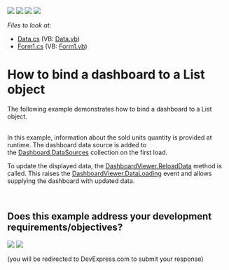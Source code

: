 <!-- default badges list -->
![](https://img.shields.io/endpoint?url=https://codecentral.devexpress.com/api/v1/VersionRange/128580835/17.1.3%2B)
[![](https://img.shields.io/badge/Open_in_DevExpress_Support_Center-FF7200?style=flat-square&logo=DevExpress&logoColor=white)](https://supportcenter.devexpress.com/ticket/details/E5171)
[![](https://img.shields.io/badge/📖_How_to_use_DevExpress_Examples-e9f6fc?style=flat-square)](https://docs.devexpress.com/GeneralInformation/403183)
[![](https://img.shields.io/badge/💬_Leave_Feedback-feecdd?style=flat-square)](#does-this-example-address-your-development-requirementsobjectives)
<!-- default badges end -->
<!-- default file list -->
*Files to look at*:

* [Data.cs](./CS/Dashboard_BindingToList/Data.cs) (VB: [Data.vb](./VB/Dashboard_BindingToList/Data.vb))
* [Form1.cs](./CS/Dashboard_BindingToList/Form1.cs) (VB: [Form1.vb](./VB/Dashboard_BindingToList/Form1.vb))
<!-- default file list end -->
# How to bind a dashboard to a List object


<p>The following example demonstrates how to bind a dashboard to a List object.</p>
<p><br /> In this example, information about the sold units quantity is provided at runtime. The dashboard data source is added to the <a href="https://documentation.devexpress.com/#Dashboard/DevExpressDashboardCommonDashboard_DataSourcestopic">Dashboard.DataSources</a> collection on the first load.</p>
<p>To update the displayed data, the <a href="http://documentation.devexpress.com/#Dashboard/DevExpressDashboardWinDashboardViewer_ReloadDatatopic">DashboardViewer.ReloadData</a> method is called. This raises the <a href="http://documentation.devexpress.com/#Dashboard/DevExpressDashboardWinDashboardViewer_DataLoadingtopic">DashboardViewer.DataLoading</a> event and allows supplying the dashboard with updated data.</p>

<br/>


<!-- feedback -->
## Does this example address your development requirements/objectives?

[<img src="https://www.devexpress.com/support/examples/i/yes-button.svg"/>](https://www.devexpress.com/support/examples/survey.xml?utm_source=github&utm_campaign=winforms-dashboard-designer-bind-a-dashboard-to-a-list-object&~~~was_helpful=yes) [<img src="https://www.devexpress.com/support/examples/i/no-button.svg"/>](https://www.devexpress.com/support/examples/survey.xml?utm_source=github&utm_campaign=winforms-dashboard-designer-bind-a-dashboard-to-a-list-object&~~~was_helpful=no)

(you will be redirected to DevExpress.com to submit your response)
<!-- feedback end -->
